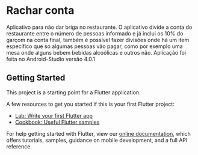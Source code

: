 # Rachar conta

Aplicativo para não dar briga no restaurante. O aplicativo divide a conta do restaurante entre o número de pessoas informado e já inclui os 10%
do garçom na conta final, também é possível fazer divisões onde há um item específico que só algumas pessoas vão pagar, como por exemplo uma mesa
onde alguns bebem bebidas alcoólicas e outros não.
Aplicação foi feita no Android-Studio versão 4.0.1


## Getting Started

This project is a starting point for a Flutter application.

A few resources to get you started if this is your first Flutter project:

- [Lab: Write your first Flutter app](https://flutter.dev/docs/get-started/codelab)
- [Cookbook: Useful Flutter samples](https://flutter.dev/docs/cookbook)

For help getting started with Flutter, view our
[online documentation](https://flutter.dev/docs), which offers tutorials,
samples, guidance on mobile development, and a full API reference.

